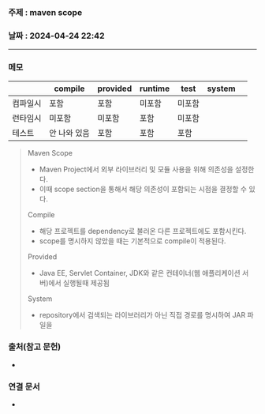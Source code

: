 ### 주제 : maven scope

### 날짜 : 2024-04-24 22:42
----
### 메모

|      | compile | provided | runtime | test | system |     |
| ---- | ------- | -------- | ------- | ---- | ------ | --- |
| 컴파일시 | 포함      | 포함       | 미포함     | 미포함  |        |     |
| 런타임시 | 미포함     | 미포함      | 포함      | 미포함  |        |     |
| 테스트  | 안 나와 있음 | 포함       | 포함      | 포함   |        |     |
> Maven Scope
> 	- Maven Project에서 외부 라이브러리 및 모듈 사용을 위해 의존성을 설정한다.
> 	- 이때 scope section을 통해서 해당 의존성이 포함되는 시점을 결정할 수 있다.
> 
> Compile
> 	- 해당 프로젝트를 dependency로 불러온 다른 프로젝트에도 포함시킨다.
> 	- scope를 명시하지 않았을 때는 기본적으로 compile이 적용된다.
> 
> Provided
> 	- Java EE, Servlet Container, JDK와 같은 컨테이너(웹 애플리케이션 서버)에서 실행될때 제공됨
> 
> System
> 	- repository에서 검색되는 라이브러리가 아닌 직접 경로를 명시하여 JAR 파일을 

### 출처(참고 문헌)
-

### 연결 문서
-
